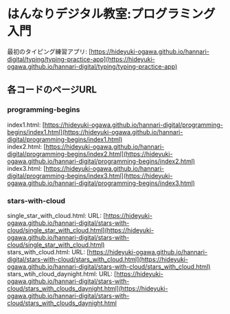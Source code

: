 # はんなりデジタル教室:プログラミング入門

最初のタイピング練習アプリ: [https://hideyuki-ogawa.github.io/hannari-digital/typing/typing-practice-app](https://hideyuki-ogawa.github.io/hannari-digital/typing/typing-practice-app)

## 各コードのページURL

### programming-begins

index1.html: [https://hideyuki-ogawa.github.io/hannari-digital/programming-begins/index1.html](https://hideyuki-ogawa.github.io/hannari-digital/programming-begins/index1.html)     
index2.html: [https://hideyuki-ogawa.github.io/hannari-digital/programming-begins/index2.html](https://hideyuki-ogawa.github.io/hannari-digital/programming-begins/index2.html)    
index3.html: [https://hideyuki-ogawa.github.io/hannari-digital/programming-begins/index3.html](https://hideyuki-ogawa.github.io/hannari-digital/programming-begins/index3.html)     

### stars-with-cloud

single_star_with_cloud.html: URL: [https://hideyuki-ogawa.github.io/hannari-digital/stars-with-cloud/single_star_with_cloud.html](https://hideyuki-ogawa.github.io/hannari-digital/stars-with-cloud/single_star_with_cloud.html)     
stars_with_cloud.html: URL: [https://hideyuki-ogawa.github.io/hannari-digital/stars-with-cloud/stars_with_cloud.html](https://hideyuki-ogawa.github.io/hannari-digital/stars-with-cloud/stars_with_cloud.html)     
stars_wtih_cloud_daynight.html: URL: [https://hideyuki-ogawa.github.io/hannari-digital/stars-with-cloud/stars_with_clouds_daynight.html](https://hideyuki-ogawa.github.io/hannari-digital/stars-with-cloud/stars_with_clouds_daynight.html     